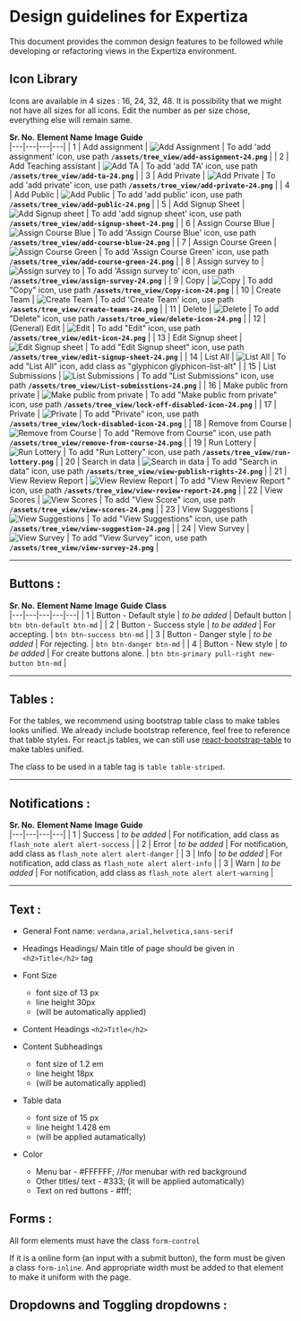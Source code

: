 # Design guidelines for Expertiza

This document provides the common design features to be followed while developing or refactoring views in the Expertiza environment.

## Icon Library

Icons are available in 4 sizes : 16, 24, 32, 48. It is possibility that we might not have all sizes for all icons. Edit the number as per size chose, everything else will remain same.

**Sr. No.**
**Element Name**
**Image**
**Guide**	
|---|---|---|---|
|  1 |  Add assignment | ![Add Assignment](/assets/images/tree_view/image4.png)  | To add 'add assignment' icon, use path **```/assets/tree_view/add-assignment-24.png```** |
|  2 |  Add Teaching assistant | ![Add TA](/assets/images/tree_view/add-ta-24.png)  | To add 'add TA' icon, use path **```/assets/tree_view/add-ta-24.png```** |
|  3 |  Add Private | ![Add Private](/assets/images/tree_view/add-private-24.png)  | To add 'add private' icon, use path **```/assets/tree_view/add-private-24.png```** |
|  4 |  Add Public | ![Add Public](/assets/images/tree_view/add-public-24.png)  | To add 'add public' icon, use path **```/assets/tree_view/add-public-24.png```** |
|  5 |  Add Signup Sheet | ![Add Signup sheet](/assets/images/tree_view/add-signup-sheet-24.png)  | To add 'add signup sheet' icon, use path **```/assets/tree_view/add-signup-sheet-24.png```** |
|  6 |  Assign Course Blue | ![Assign Course Blue](/assets/images/tree_view/add-course-blue-24.png)  | To add 'Assign Course Blue' icon, use path **```/assets/tree_view/add-course-blue-24.png```** |
|  7 |  Assign Course Green | ![Assign Course Green](/assets/images/tree_view/add-course-green-24.png)  | To add 'Assign Course Green' icon, use path **```/assets/tree_view/add-course-green-24.png```** |
|  8 |  Assign survey to | ![Assign survey to](/assets/images/tree_view/assign-survey-24.png)  | To add 'Assign survey to' icon, use path **```/assets/tree_view/assign-survey-24.png```** |
|  9 |  Copy | ![Copy](/assets/images/tree_view/Copy-icon-24.png)  | To add "Copy" icon, use path **```/assets/tree_view/Copy-icon-24.png```** |
|  10 |  Create Team | ![Create Team](/assets/images/tree_view/create-teams-24.png)  | To add 'Create Team' icon, use path **```/assets/tree_view/create-teams-24.png```** |
|  11 |  Delete | ![Delete](/assets/images/tree_view/delete-icon-24.png)  | To add "Delete" icon, use path **```/assets/tree_view/delete-icon-24.png```** |
|  12 |  (General) Edit | ![Edit](/assets/images/tree_view/edit-icon-24.png)  | To add "Edit" icon, use path **```/assets/tree_view/edit-icon-24.png```** |
|  13 |  Edit Signup sheet | ![Edit Signup sheet](/assets/images/tree_view/edit-signup-sheet-24.png)  | To add "Edit Signup sheet" icon, use path **```/assets/tree_view/edit-signup-sheet-24.png```** |
|  14 |  List All | ![List All](/assets/images/tree_view/image8.png)  | To add "List All" icon, add class as "glyphicon glyphicon-list-alt" |
|  15 |  List Submissions | ![List Submissions](/assets/images/tree_view/List-submisstions-24.png)  | To add "List Submissions" icon, use path **```/assets/tree_view/List-submisstions-24.png```** |
|  16 |  Make public from private | ![Make public from private](/assets/images/tree_view/lock-off-disabled-icon-24.png)  | To add "Make public from private" icon,  use path **```/assets/tree_view/lock-off-disabled-icon-24.png```**   |
|  17 |  Private | ![Private](/assets/images/tree_view/lock-disabled-icon-24.png)  | To add "Private" icon,  use path **```/assets/tree_view/lock-disabled-icon-24.png```**   |
|  18 |  Remove from Course | ![Remove from Course](/assets/images/tree_view/remove-from-course-24.png)  | To add "Remove from Course" icon,  use path **```/assets/tree_view/remove-from-course-24.png```**   |
|  19 |  Run Lottery | ![Run Lottery](/assets/images/tree_view/image27.png)  | To add "Run Lottery" icon,  use path **```/assets/tree_view/run-lottery.png```**   |
|  20 |  Search in data | ![Search in data](/assets/images/tree_view/view-publish-rights-24.png)  | To add "Search in data" icon,  use path **```/assets/tree_view/view-publish-rights-24.png```**   |
|  21 |  View Review Report | ![View Review Report](/assets/images/tree_view/view-review-report-24.png)  | To add "View Review Report " icon,  use path **```/assets/tree_view/view-review-report-24.png```**   |
|  22 |  View Scores | ![View Scores](/assets/images/tree_view/view-scores-24.png)  | To add "View Score" icon,  use path **```/assets/tree_view/view-scores-24.png```**   |
|  23 |  View Suggestions | ![View Suggestions](/assets/images/tree_view/view-suggestion-24.png)  | To add "View Suggestions" icon,  use path **```/assets/tree_view/view-suggestion-24.png```**   |
|  24 |  View Survey | ![View Survey](/assets/images/tree_view/view-survey-24.png)  | To add "View Survey" icon,  use path **```/assets/tree_view/view-survey-24.png```**   |

---

## Buttons : 

**Sr. No.**
**Element Name**
**Image**
**Guide**
**Class**	
|---|---|---|---|---|
|  1 |  Button - Default style | *to be added*  | Default button | ```btn btn-default btn-md``` |
|  2 |  Button - Success style | *to be added*  | For accepting. | ```btn btn-success btn-md``` |
|  3 |  Button - Danger style | *to be added*  | For rejecting. | ```btn btn-danger btn-md``` |
|  4 |  Button - New style | *to be added*  | For create buttons alone. | ```btn btn-primary pull-right new-button btn-md``` |

---

## Tables :

For the tables, we recommend using bootstrap table class to make tables looks unified. We already include bootstrap reference, feel free to reference that table styles. For react.js tables, we can still use [react-bootstrap-table](http://allenfang.github.io/react-bootstrap-table/) to make tables unified.

The class to be used in a table tag is ```table table-striped```.

---

## Notifications :

**Sr. No.**
**Element Name**
**Image**
**Guide**	
|---|---|---|---|
|  1 |  Success | *to be added*  | For notification, add class as ```flash_note alert alert-success``` |
|  2 |  Error | *to be added*  | For notification, add class as ```flash_note alert alert-danger``` |
|  3 |  Info | *to be added*  | For notification, add class as ```flash_note alert alert-info``` |
|  3 |  Warn | *to be added*  | For notification, add class as ```flash_note alert alert-warning``` |

---

## Text :

* General Font name: ```verdana,arial,helvetica,sans-serif```

* Headings
Headings/ Main title of page should be given in ```<h2>Title</h2>``` tag

* Font Size	
	- font size of 13 px 
	- line height 30px 
	- (will be automatically applied)
* Content Headings ```<h2>Title</h2>```
* Content Subheadings
	- font size of 1.2 em 
	- line height 18px 
	- (will be automatically applied)
* Table data
	- font size of 15 px
	- line height 1.428 em
	- (will be applied autamatically)

* Color
	- Menu bar - #FFFFFF; //for menubar with red background
	- Other titles/ text - #333; (it will be applied automatically)
	- Text on red buttons - #fff;

## Forms :

All form elements must have the class ```form-control```

If it is a online form (an input with a submit button), the form must be given a class ```form-inline```. And appropriate width must be added to that element to make it uniform with the page.


## Dropdowns and Toggling dropdowns :
